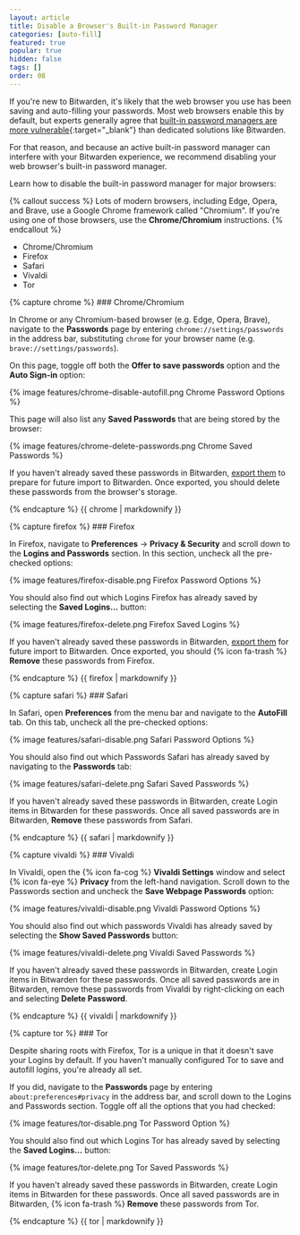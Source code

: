 ```yaml
---
layout: article
title: Disable a Browser's Built-in Password Manager
categories: [auto-fill]
featured: true
popular: true
hidden: false
tags: []
order: 08
---
```


If you're new to Bitwarden, it's likely that the web browser you use has been saving and auto-filling your passwords. Most web browsers enable this by default, but experts generally agree that [built-in password managers are more vulnerable](https://www.wired.com/2016/08/browser-password-manager-probably-isnt-enough/){:target="\_blank"} than dedicated solutions like Bitwarden.

For that reason, and because an active built-in password manager can interfere with your Bitwarden experience, we recommend disabling your web browser's built-in password manager.

Learn how to disable the built-in password manager for major browsers:

{% callout success %}
Lots of modern browsers, including Edge, Opera, and Brave, use a Google Chrome framework called "Chromium". If you're using one of those browsers, use the **Chrome/Chromium** instructions.
{% endcallout %}

<ul class="nav nav-tabs" id="myTab" role="tablist">
  <li class="nav-item" id="tab" role="presentation">
    <a class="nav-link active" id="chrometab" data-bs-toggle="tab" data-target="#chrome" role="tab" aria-controls="chrome" aria-selected="true">Chrome/Chromium</a>
  </li>
  <li class="nav-item" id="tab" role="presentation">
    <a class="nav-link" id="firefoxtab" data-bs-toggle="tab" data-target="#firefox" role="tab" aria-controls="firefox" aria-selected="false">Firefox</a>
  </li>
  <li class="nav-item" id="tab" role="presentation">
    <a class="nav-link" id="safaritab" data-bs-toggle="tab" data-target="#safari" role="tab" aria-controls="safari" aria-selected="false">Safari</a>
  </li>
  <li class="nav-item" id="tab" role="presentation">
    <a class="nav-link" id="vivalditab" data-bs-toggle="tab" data-target="#vivaldi" role="tab" aria-controls="vivaldi" aria-selected="false">Vivaldi</a>
  </li>
  <li class="nav-item" id="tab" role="presentation">
    <a class="nav-link" id="tortab" data-bs-toggle="tab" data-target="#tor" role="tab" aria-controls="tor" aria-selected="false">Tor</a>
  </li>
</ul>

<div class="tab-content" id="clientsContent">
  <div class="tab-pane show active" id="chrome" role="tabpanel" aria-labelledby="chrometab">
{% capture chrome %}
### Chrome/Chromium

In Chrome or any Chromium-based browser (e.g. Edge, Opera, Brave), navigate to the **Passwords** page by entering `chrome://settings/passwords` in the address bar, substituting `chrome` for your browser name (e.g. `brave://settings/passwords`).

On this page, toggle off both the **Offer to save passwords** option and the **Auto Sign-in** option:

{% image features/chrome-disable-autofill.png Chrome Password Options %}

This page will also list any **Saved Passwords** that are being stored by the browser:

{% image features/chrome-delete-passwords.png Chrome Saved Passwords %}

If you haven't already saved these passwords in Bitwarden, [export them]({{site.baseurl}}/article/import-from-chrome/#export-from-chrome) to prepare for future import to Bitwarden. Once exported, you should delete these passwords from the browser's storage.

{% endcapture %}
{{ chrome | markdownify }}
  </div>
  <div class="tab-pane" id="firefox" role="tabpanel" aria-labelledby="firefoxtab">
{% capture firefox %}
### Firefox

In Firefox, navigate to **Preferences** &rarr; **Privacy & Security** and scroll down to the **Logins and Passwords** section. In this section, uncheck all the pre-checked options:

{% image features/firefox-disable.png Firefox Password Options %}

You should also find out which Logins Firefox has already saved by selecting the **Saved Logins...** button:

{% image features/firefox-delete.png Firefox Saved Logins %}

If you haven't already saved these passwords in Bitwarden, [export them]({{site.baseurl}}/article/import-from-firefox) for future import to Bitwarden. Once exported, you should {% icon fa-trash %} **Remove** these passwords from Firefox.

{% endcapture %}
{{ firefox | markdownify }}
  </div>
  <div class="tab-pane" id="safari" role="tabpanel" aria-labelledby="safaritab">
{% capture safari %}
### Safari

In Safari, open **Preferences** from the menu bar and navigate to the **AutoFill** tab. On this tab, uncheck all the pre-checked options:

{% image features/safari-disable.png Safari Password Options %}

You should also find out which Passwords Safari has already saved by navigating to the **Passwords** tab:

{% image features/safari-delete.png Safari Saved Passwords %}

If you haven't already saved these passwords in Bitwarden, create Login items in Bitwarden for these passwords. Once all saved passwords are in Bitwarden, **Remove** these passwords from Safari.

{% endcapture %}
{{ safari | markdownify }}
  </div>
  <div class="tab-pane" id="vivaldi" role="tabpanel" aria-labelledby="vivalditab">
{% capture vivaldi %}
### Vivaldi

In Vivaldi, open the {% icon fa-cog %} **Vivaldi Settings** window and select {% icon fa-eye %} **Privacy** from the left-hand navigation. Scroll down to the Passwords section and uncheck the **Save Webpage Passwords** option:

{% image features/vivaldi-disable.png Vivaldi Password Options %}

You should also find out which passwords Vivaldi has already saved by selecting the **Show Saved Passwords** button:

{% image features/vivaldi-delete.png Vivaldi Saved Passwords %}

If you haven't already saved these passwords in Bitwarden, create Login items in Bitwarden for these passwords. Once all saved passwords are in Bitwarden, remove these passwords from Vivaldi by right-clicking on each and selecting **Delete Password**.

{% endcapture %}
{{ vivaldi | markdownify }}
  </div>
  <div class="tab-pane" id="tor" role="tabpanel" aria-labelledby="tortab">
{% capture tor %}
### Tor

Despite sharing roots with Firefox, Tor is a unique in that it doesn't save your Logins by default. If you haven't manually configured Tor to save and autofill logins, you're already all set.

If you did, navigate to the **Passwords** page by entering `about:preferences#privacy` in the address bar, and scroll down to the Logins and Passwords section. Toggle off all the options that you had checked:

{% image features/tor-disable.png Tor Password Option %}

You should also find out which Logins Tor has already saved by selecting the **Saved Logins...** button:

{% image features/tor-delete.png Tor Saved Passwords %}

If you haven't already saved these passwords in Bitwarden, create Login items in Bitwarden for these passwords. Once all saved passwords are in Bitwarden, {% icon fa-trash %} **Remove** these passwords from Tor.

{% endcapture %}
{{ tor | markdownify }}
  </div>
</div>
